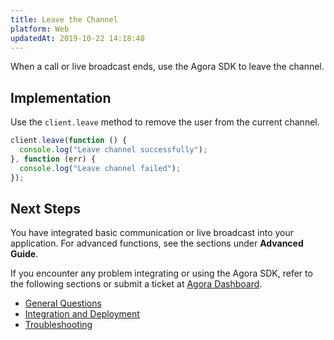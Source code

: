 ```yaml
---
title: Leave the Channel
platform: Web
updatedAt: 2019-10-22 14:18:48
---
```

When a call or live broadcast ends, use the Agora SDK to leave the channel.

## Implementation

Use the `client.leave`  method to remove the user from the current channel.

```javascript
client.leave(function () {
  console.log("Leave channel successfully");
}, function (err) {
  console.log("Leave channel failed");
});
```

## Next Steps
You have integrated basic communication or live broadcast into your application. For advanced functions, see the sections under **Advanced Guide**.

If you encounter any problem integrating or using the Agora SDK, refer to the following sections or submit a ticket at [Agora Dashboard](https://dashboard.agora.io).

- [General Questions](/en/Agora%20Platform/general_questions#general-questions)
- [Integration and Deployment](/en/Agora%20Platform/general_questions#intergration-and-deployment)
- [Troubleshooting](/en/Agora%20Platform/general_questions#troubleshooting)